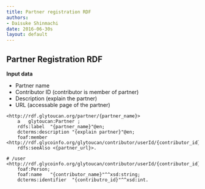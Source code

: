 ```yaml
---
title: Partner registration RDF
authors:
- Daisuke Shinmachi
date: 2016-06-30s
layout: default
---
```



## Partner Registration RDF

**Input data**

* Partner name
* Contributor ID (contributor is member of partner)
* Description (explain the partner)
* URL (accessable page of the partner)


```
<http://rdf.glytoucan.org/partner/{partner_name}>
    a   glytoucan:Partner ;
    rdfs:label	"{partner_name}"@en;
    dcterms:description "{explain partner}"@en;
    foaf:member <http://rdf.glycoinfo.org/glytoucan/contributor/userId/{contributor_id}>
    rdfs:seeAlso <{partner_url}>.

# /user
<http://rdf.glycoinfo.org/glytoucan/contributor/userId/{contributor_id}> 	
	foaf:Person;
	foaf:name 	"{contributor_name}"^^xsd:string;
	dcterms:identifier	"{contributro_id}"^^xsd:int.

```




